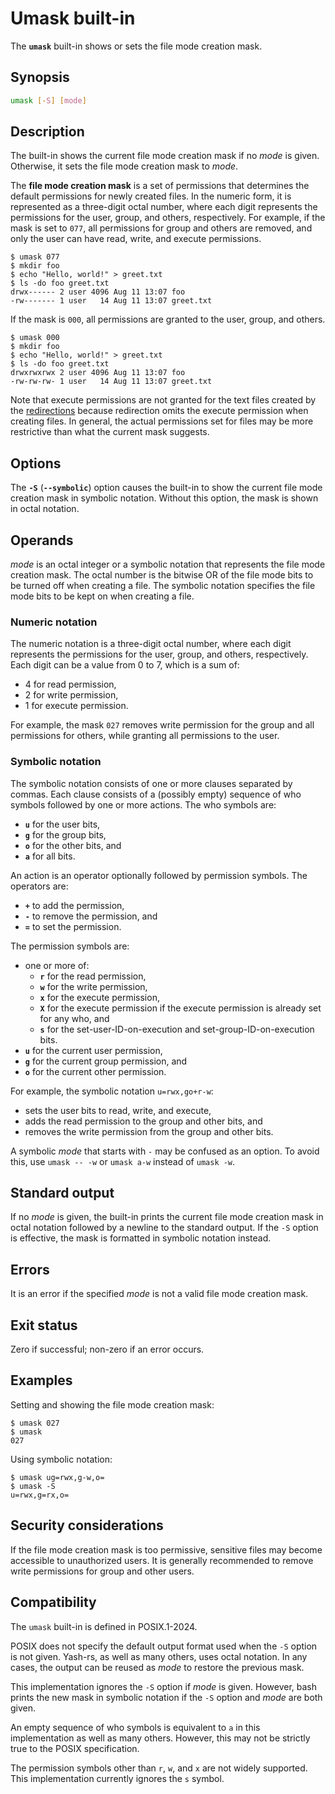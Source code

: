 # Umask built-in

The **`umask`** built-in shows or sets the file mode creation mask.

## Synopsis

```sh
umask [-S] [mode]
```

## Description

The built-in shows the current file mode creation mask if no *mode* is
given. Otherwise, it sets the file mode creation mask to *mode*.

The **file mode creation mask** is a set of permissions that determines the default permissions for newly created files. In the numeric form, it is represented as a three-digit octal number, where each digit represents the permissions for the user, group, and others, respectively. For example, if the mask is set to `077`, all permissions for group and others are removed, and only the user can have read, write, and execute permissions.

```shell,no_run
$ umask 077
$ mkdir foo
$ echo "Hello, world!" > greet.txt
$ ls -do foo greet.txt
drwx------ 2 user 4096 Aug 11 13:07 foo
-rw------- 1 user   14 Aug 11 13:07 greet.txt
```

If the mask is `000`, all permissions are granted to the user, group, and others.

```shell,no_run
$ umask 000
$ mkdir foo
$ echo "Hello, world!" > greet.txt
$ ls -do foo greet.txt
drwxrwxrwx 2 user 4096 Aug 11 13:07 foo
-rw-rw-rw- 1 user   14 Aug 11 13:07 greet.txt
```

Note that execute permissions are not granted for the text files created by the [redirections](../language/redirections/index.html) because redirection omits the execute permission when creating files. In general, the actual permissions set for files may be more restrictive than what the current mask suggests.

## Options

The **`-S`** (**`--symbolic`**) option causes the built-in to show the current file mode creation mask in symbolic notation. Without this option, the mask is shown in octal notation.

## Operands

*mode* is an octal integer or a symbolic notation that represents the file mode creation mask. The octal number is the bitwise OR of the file mode bits to be turned off when creating a file. The symbolic notation specifies the file mode bits to be kept on when creating a file.

### Numeric notation

The numeric notation is a three-digit octal number, where each digit represents the permissions for the user, group, and others, respectively. Each digit can be a value from 0 to 7, which is a sum of:

- 4 for read permission,
- 2 for write permission,
- 1 for execute permission.

For example, the mask `027` removes write permission for the group and all permissions for others, while granting all permissions to the user.

### Symbolic notation

The symbolic notation consists of one or more clauses separated by commas. Each clause consists of a (possibly empty) sequence of who symbols followed by one or more actions. The who symbols are:

- **`u`** for the user bits,
- **`g`** for the group bits,
- **`o`** for the other bits, and
- **`a`** for all bits.

An action is an operator optionally followed by permission symbols. The
operators are:

- **`+`** to add the permission,
- **`-`** to remove the permission, and
- **`=`** to set the permission.

The permission symbols are:

- one or more of:
    - **`r`** for the read permission,
    - **`w`** for the write permission,
    - **`x`** for the execute permission,
    - **`X`** for the execute permission if the execute permission is
      already set for any who, and
    - **`s`** for the set-user-ID-on-execution and set-group-ID-on-execution
      bits.
- **`u`** for the current user permission,
- **`g`** for the current group permission, and
- **`o`** for the current other permission.

For example, the symbolic notation `u=rwx,go+r-w`:

- sets the user bits to read, write, and execute,
- adds the read permission to the group and other bits, and
- removes the write permission from the group and other bits.

A symbolic *mode* that starts with `-` may be confused as an option. To avoid this, use `umask -- -w` or `umask a-w` instead of `umask -w`.

## Standard output

If no *mode* is given, the built-in prints the current file mode creation mask in octal notation followed by a newline to the standard output. If the `-S` option is effective, the mask is formatted in symbolic notation instead.

## Errors

It is an error if the specified *mode* is not a valid file mode creation mask.

## Exit status

Zero if successful; non-zero if an error occurs.

## Examples

Setting and showing the file mode creation mask:

```shell
$ umask 027
$ umask
027
```

Using symbolic notation:

```shell
$ umask ug=rwx,g-w,o=
$ umask -S
u=rwx,g=rx,o=
```

## Security considerations

If the file mode creation mask is too permissive, sensitive files may become accessible to unauthorized users. It is generally recommended to remove write permissions for group and other users.

## Compatibility

The `umask` built-in is defined in POSIX.1-2024.

POSIX does not specify the default output format used when the `-S` option is not given. Yash-rs, as well as many others, uses octal notation. In any cases, the output can be reused as *mode* to restore the previous mask.

This implementation ignores the `-S` option if *mode* is given. However, bash prints the new mask in symbolic notation if the `-S` option and *mode* are both given.

An empty sequence of who symbols is equivalent to `a` in this implementation as well as many others. However, this may not be strictly true to the POSIX specification.

The permission symbols other than `r`, `w`, and `x` are not widely supported. This implementation currently ignores the `s` symbol.
